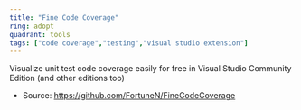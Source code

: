 ```yaml
---
title: "Fine Code Coverage"
ring: adopt
quadrant: tools
tags: ["code coverage","testing","visual studio extension"]
--- 
```

Visualize unit test code coverage easily for free in Visual Studio Community Edition (and other editions too)

- Source: https://github.com/FortuneN/FineCodeCoverage
